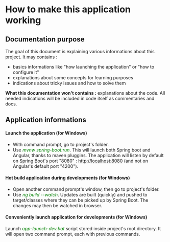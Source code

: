 # How to make this application working
## Documentation purpose
The goal of this document is explaining various informations about this project. It may contains : 
- basics informations like "how launching the application" or "how to configure it"
- explanations about some concepts for learning purposes
- indications about tricky issues and how to solve them

**What this documentation won't contains :** explanations about the code. All needed indications will be included in code itself as commentaries and docs.

## Application informations
#### Launch the application (for Windows)
- With command prompt, go to project's folder.
- Use <span style="color: green;">*mvnw spring-boot:run*</span>. This will launch both Spring boot and Angular, thanks to maven pluggins. The application will listen by default on Spring Boot's port "8080" : <a href="http://localhost:8080">http://localhost:8080</a> (and not on Angular's default port "4200").

#### Hot build application during developments (for Windows)
- Open another command prompt's window, then go to project's folder.
- Use <span style="color: green;">*ng build --watch*</span>. Updates are built (quickly) and pushed to target/classes where they can be picked up by Spring Boot. The changes may then be watched in browser.

#### Conveniently launch application for developments (for Windows)
Launch <span style="color: green;">*app-launch-dev.bat*</span> script stored inside project's root directory. It will open two command prompt, each with previous commands.
